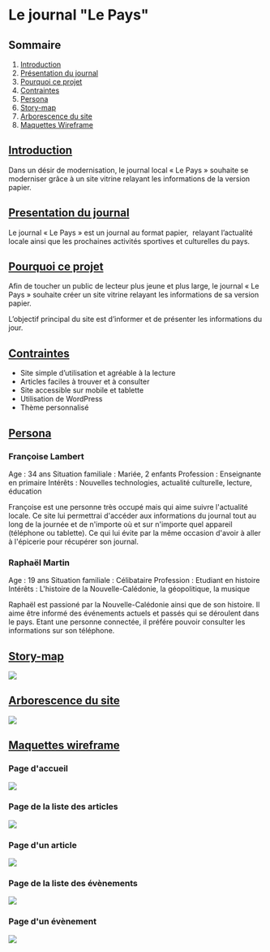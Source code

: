 # Le journal "Le Pays"


## Sommaire

1. [Introduction](#Introduction)
2. [Présentation du journal](#presentation-du-journal)
3. [Pourquoi ce projet](#pourquoi-ce-projet)
4. [Contraintes](#Contraintes)
5. [Persona](#Persona)
6. [Story-map](#Story-map)
7. [Arborescence du site](#arborescence-du-site)
8. [Maquettes Wireframe](#maquettes-wireframe)


## <u>Introduction</u>

Dans un désir de modernisation, le journal local « Le Pays » souhaite se moderniser grâce à un site vitrine relayant les informations de la version papier.


## <u>Presentation du journal</u>

Le journal « Le Pays » est un journal au format papier,  relayant l’actualité locale ainsi que les prochaines activités sportives et culturelles du pays.


## <u>Pourquoi ce projet</u>

Afin de toucher un public de lecteur plus jeune et plus large, le journal « Le Pays » souhaite créer un site vitrine relayant les informations de sa version papier.

L’objectif principal du site est d’informer et de présenter les informations du jour.


## <u>Contraintes</u>

- Site simple d’utilisation et agréable à la lecture
- Articles faciles à trouver et à consulter
- Site accessible sur mobile et tablette
- Utilisation de WordPress
- Thème personnalisé


## <u>Persona</u>

### Françoise Lambert

Age : 34 ans
Situation familiale : Mariée, 2 enfants
Profession : Enseignante en primaire
Intérêts : Nouvelles technologies, actualité culturelle, lecture, éducation

Françoise est une personne très occupé mais qui aime suivre l'actualité locale. Ce site lui permettrai d'accéder aux informations du journal tout au long de la journée et de n'importe où et sur n'importe quel appareil (téléphone ou tablette). Ce qui lui évite par la même occasion d'avoir à aller à l'épicerie pour récupérer son journal.

### Raphaël Martin

Age : 19 ans
Situation familiale : Célibataire
Profession : Etudiant en histoire
Intérêts : L'histoire de la Nouvelle-Calédonie, la géopolitique, la musique

Raphaël est passioné par la Nouvelle-Calédonie ainsi que de son histoire. Il aime être informé des événements actuels et passés qui se déroulent dans le pays. Etant une personne connectée, il préfére pouvoir consulter les informations sur son téléphone.


## <u>Story-map</u>

![](img_cdc/Story-map.png?raw=true)


## <u>Arborescence du site</u>

![](img_cdc/Arborescence.png?raw=true)

## <u>Maquettes wireframe</u>

### Page d'accueil

![](img_cdc/accueil_Le-Pays.png?raw=true)

### Page de la liste des articles

![](img_cdc/liste_article_Le-Pays.png?raw=true)

### Page d'un article

![](img_cdc/page_article_Le-Pays.png?raw=true)

### Page de la liste des évènements

![](img_cdc/liste_evenement_Le-Pays.png?raw=true)

### Page d'un évènement

![](img_cdc/page_evenement_Le-Pays.png?raw=true)
